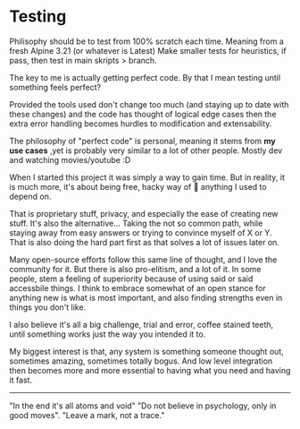 # Testing

Philisophy should be to test from 100% scratch each time. Meaning from a fresh Alpine 3.21 (or whatever is Latest) 
Make smaller tests for heuristics, if pass, then test in main skripts > branch.

The key to me is actually getting perfect code. By that I mean testing until something feels perfect? 

Provided the tools used don't change too much (and staying up to date with these changes) and the code has thought of logical edge cases then the extra error handling becomes hurdles to modification and extensability. 

The philosophy of "perfect code" is personal, meaning it stems from **my use cases** ,yet is probably very similar to a lot of other people. 
Mostly dev and watching movies/youtube :D 

When I started this project it was simply a way to gain time. 
But in reality, it is much more, it's about being free, hacky way of 🖕 anything I used to depend on. 

That is proprietary stuff, privacy, and especially the ease of creating new stuff. 
It's also the alternative... Taking the not so common path, while staying away from easy answers or trying to convince myself of X or Y. 
That is also doing the hard part first as that solves a lot of issues later on. 

Many open-source efforts follow this same line of thought, and I love the community for it. 
But there is also pro-elitism, and a lot of it. In some people, stem a feeling of superiority because of using said or said accessbile things. 
I think to embrace somewhat of an open stance for anything new is what is most important, and also finding strengths even in things you don't like. 

I also believe it's all a big challenge, trial and error, coffee stained teeth, until something works just the way you intended it to. 

My biggest interest is that, any system is something someone thought out, sometimes amazing, sometimes totally bogus. 
And low level integration then becomes more and more essential to having what you need and having it fast. 

---

"In the end it's all atoms and void" "Do not believe in psychology, only in good moves". "Leave a mark, not a trace."
